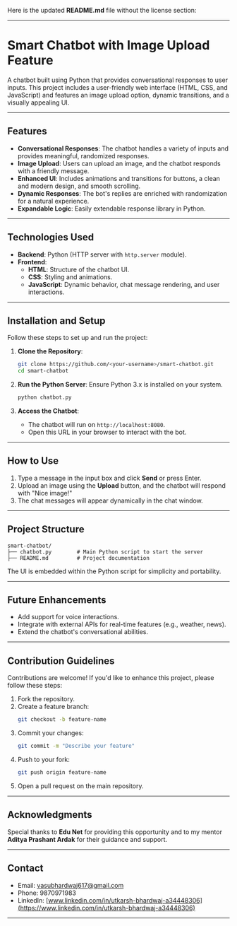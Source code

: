 Here is the updated **README.md** file without the license section:

---

# Smart Chatbot with Image Upload Feature

A chatbot built using Python that provides conversational responses to user inputs. This project includes a user-friendly web interface (HTML, CSS, and JavaScript) and features an image upload option, dynamic transitions, and a visually appealing UI. 

---

## Features

- **Conversational Responses**: The chatbot handles a variety of inputs and provides meaningful, randomized responses.
- **Image Upload**: Users can upload an image, and the chatbot responds with a friendly message.
- **Enhanced UI**: Includes animations and transitions for buttons, a clean and modern design, and smooth scrolling.
- **Dynamic Responses**: The bot's replies are enriched with randomization for a natural experience.
- **Expandable Logic**: Easily extendable response library in Python.

---

## Technologies Used

- **Backend**: Python (HTTP server with `http.server` module).
- **Frontend**: 
  - **HTML**: Structure of the chatbot UI.
  - **CSS**: Styling and animations.
  - **JavaScript**: Dynamic behavior, chat message rendering, and user interactions.

---

## Installation and Setup

Follow these steps to set up and run the project:

1. **Clone the Repository**:
   ```bash
   git clone https://github.com/<your-username>/smart-chatbot.git
   cd smart-chatbot
   ```

2. **Run the Python Server**:
   Ensure Python 3.x is installed on your system.
   ```bash
   python chatbot.py
   ```

3. **Access the Chatbot**:
   - The chatbot will run on `http://localhost:8080`.
   - Open this URL in your browser to interact with the bot.

---

## How to Use

1. Type a message in the input box and click **Send** or press Enter.
2. Upload an image using the **Upload** button, and the chatbot will respond with "Nice image!"
3. The chat messages will appear dynamically in the chat window.

---

## Project Structure

```plaintext
smart-chatbot/
├── chatbot.py        # Main Python script to start the server
├── README.md         # Project documentation
```

The UI is embedded within the Python script for simplicity and portability.

---

## Future Enhancements

- Add support for voice interactions.
- Integrate with external APIs for real-time features (e.g., weather, news).
- Extend the chatbot's conversational abilities.

---

## Contribution Guidelines

Contributions are welcome! If you'd like to enhance this project, please follow these steps:

1. Fork the repository.
2. Create a feature branch:
   ```bash
   git checkout -b feature-name
   ```
3. Commit your changes:
   ```bash
   git commit -m "Describe your feature"
   ```
4. Push to your fork:
   ```bash
   git push origin feature-name
   ```
5. Open a pull request on the main repository.

---

## Acknowledgments

Special thanks to **Edu Net** for providing this opportunity and to my mentor **Aditya Prashant Ardak** for their guidance and support.

---

## Contact

- Email: [vasubhardwaj617@gmail.com](mailto:vasubhardwaj617@gmail.com)
- Phone: 9870971983
- LinkedIn: [www.linkedin.com/in/utkarsh-bhardwaj-a34448306](https://www.linkedin.com/in/utkarsh-bhardwaj-a34448306)

---
